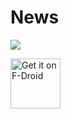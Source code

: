 News
====

[![](https://img.shields.io/f-droid/v/co.appreactor.news)](https://f-droid.org/packages/co.appreactor.news/)

[<img src="https://f-droid.org/badge/get-it-on.png" alt="Get it on F-Droid" height="80">](https://f-droid.org/packages/co.appreactor.news/)
